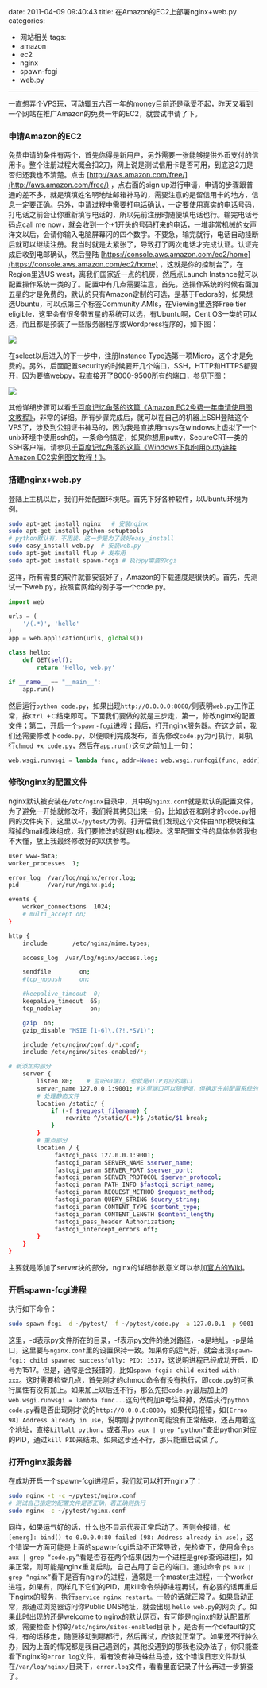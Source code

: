 date: 2011-04-09 09:40:43
title: 在Amazon的EC2上部署nginx+web.py
categories:
- 网站相关
tags:
- amazon
- ec2
- nginx
- spawn-fcgi
- web.py
---

一直想弄个VPS玩，可动辄五六百一年的money目前还是承受不起，昨天又看到一个网站在推广Amazon的免费一年的EC2，就尝试申请了下。

### 申请Amazon的EC2

免费申请的条件有两个，首先你得是新用户，另外需要一张能够提供外币支付的信用卡。整个注册过程大概会扣2刀，网上说是测试信用卡是否可用，到底这2刀是否归还我也不清楚。点击 [http://aws.amazon.com/free/](http://aws.amazon.com/free/) ，点右面的sign up进行申请，申请的步骤跟普通的差不多，就是填填姓名啊地址邮箱神马的，需要注意的是留信用卡的地方，信息一定要正确。另外，申请过程中需要打电话确认，一定要使用真实的电话号码，打电话之前会让你重新填写电话的，所以先前注册时随便填电话也行。输完电话号码点call me now，就会收到一个+1开头的号码打来的电话，一堆非常机械的女声洋文以后，会请你输入电脑屏幕闪的四个数字。不要急，输完就行，电话自动挂断后就可以继续注册。我当时就是太紧张了，导致打了两次电话才完成认证。认证完成后收到电邮确认，然后登陆 [https://console.aws.amazon.com/ec2/home](https://console.aws.amazon.com/ec2/home) ，这就是你的控制台了，在Region里选US west，离我们国家近一点的机房，然后点Launch Instance就可以配置操作系统一类的了。配置中有几点需要注意，首先，选操作系统的时候右面加五星的才是免费的，默认的只有Amazon定制的可选，是基于Fedora的，如果想选Ubuntu，可以点第三个标签Community AMIs，在Viewing里选择Free tier eligible，这里会有很多带五星的系统可以选，有Ubuntu啊，Cent OS一类的可以选，而且都是预装了一些服务器程序或Wordpress程序的，如下图：

![](http://pinkyjie-blog.qiniudn.com/images/build-nginx_webpy_on_amazon_ec2-1.png)

在select以后进入的下一步中，注册Instance Type选第一项Micro，这个才是免费的。另外，后面配置security的时候要开几个端口，SSH，HTTP和HTTPS都要开，因为要搞webpy，我直接开了8000-9500所有的端口，参见下图：

![](http://pinkyjie-blog.qiniudn.com/images/build-nginx_webpy_on_amazon_ec2-2.png)

其他详细步骤可以看[千百度记忆角落的这篇《Amazon EC2免费一年申请使用图文教程》](http://www.baidu.com.ru/archives/556.html)，非常的详细。所有步骤完成后，就可以在自己的机器上SSH登陆这个VPS了，涉及到公钥证书神马的，因为我是直接用msys在windows上虚拟了一个unix环境中使用ssh的，一条命令搞定，如果你想用putty，SecureCRT一类的SSH客户端，请参见[千百度记忆角落的这篇《Windows下如何用putty连接Amazon EC2实例图文教程！》](http://www.baidu.com.ru/archives/573.html)。

<!--more-->

### 搭建nginx+web.py

登陆上主机以后，我们开始配置环境吧。首先下好各种软件，以Ubuntu环境为例。

``` bash
sudo apt-get install nginx   # 安装nginx
sudo apt-get install python-setuptools
# python默认有，不用装，这一步是为了装好easy_install
sudo easy_install web.py  # 安装web.py
sudo apt-get install flup # 发布用
sudo apt-get install spawn-fcgi # 执行py需要的cgi
```

这样，所有需要的软件就都安装好了，Amazon的下载速度是很快的。首先，先测试一下web.py，按照官网给的例子写一个code.py。

``` python
import web

urls = (
    '/(.*)', 'hello'
)
app = web.application(urls, globals())

class hello:
    def GET(self):
        return 'Hello, web.py'

if __name__ == "__main__":
    app.run()
```

然后运行`python code.py`，如果出现`http://0.0.0.0:8080/`则表明`web.py`工作正常，按`Ctrl +Ｃ`结束即可。下面我们要做的就是三步走，第一，修改nginx的配置文件；第二，开启一个`spawn-fcgi`进程；最后，打开nginx服务器。在这之前，我们还需要修改下`code.py`，以便顺利完成发布，首先修改`code.py`为可执行，即执行`chmod +x code.py`，然后在`app.run()`这句之前加上一句：

``` python
web.wsgi.runwsgi = lambda func, addr=None: web.wsgi.runfcgi(func, addr)
```

### 修改nginx的配置文件

nginx默认被安装在`/etc/nginx`目录中，其中的`nginx.conf`就是默认的配置文件，为了避免一开始就修改坏，我们将其拷贝出来一份，比如放在和刚才的`code.py`相同的文件夹下，这里以`~/pytest/`为例。打开后我们发现这个文件由http模块和注释掉的mail模块组成，我们要修改的就是http模块。这里配置文件的具体参数我也不大懂，放上我最终修改好的以供参考。

``` bash 
user www-data;
worker_processes  1;

error_log  /var/log/nginx/error.log;
pid        /var/run/nginx.pid;

events {
    worker_connections  1024;
    # multi_accept on;
}

http {
    include       /etc/nginx/mime.types;

    access_log  /var/log/nginx/access.log;

    sendfile        on;
    #tcp_nopush     on;

    #keepalive_timeout  0;
    keepalive_timeout  65;
    tcp_nodelay        on;

    gzip  on;
    gzip_disable "MSIE [1-6]\.(?!.*SV1)";

    include /etc/nginx/conf.d/*.conf;
    include /etc/nginx/sites-enabled/*;

# 新添加的部分
    server {
        listen 80;    # 监听80端口，也就是HTTP对应的端口
        server_name 127.0.0.1:9001; #这里端口可以随便填，但确定先前配置系统的时候已开通
        # 处理静态文件
        location /static/ {
            if (-f $request_filename) {
                rewrite ^/static/(.*)$ /static/$1 break;
            }
        }
        # 重点部分
        location / {
             fastcgi_pass 127.0.0.1:9001;
             fastcgi_param SERVER_NAME $server_name;
             fastcgi_param SERVER_PORT $server_port;
             fastcgi_param SERVER_PROTOCOL $server_protocol;
             fastcgi_param PATH_INFO $fastcgi_script_name;
             fastcgi_param REQUEST_METHOD $request_method;
             fastcgi_param QUERY_STRING $query_string;
             fastcgi_param CONTENT_TYPE $content_type;
             fastcgi_param CONTENT_LENGTH $content_length;
             fastcgi_pass_header Authorization;
             fastcgi_intercept_errors off;
        }
    }
}
```

主要就是添加了server块的部分，nginx的详细参数意义可以参加[官方的Wiki](http://wiki.nginx.org/NginxChsHttpCoreModule)。

### 开启spawn-fcgi进程

执行如下命令：

``` bash
sudo spawn-fcgi -d ~/pytest/ -f ~/pytest/code.py -a 127.0.0.1 -p 9001
```

这里，-d表示py文件所在的目录，-f表示py文件的绝对路径，-a是地址，-p是端口，这里要与`nginx.conf`里的设置保持一致。如果你的运气好，就会出现`spawn-fcgi: child spawned successfully: PID: 1517`，这说明进程已经成功开启，ID号为1517。但是，通常是会报错的，比如`spawn-fcgi: child exited with: xxx`。这时需要检查几点，首先刚才的chmod命令有没有执行，即`code.py`的可执行属性有没有加上。如果加上以后还不行，那么先把`code.py`最后加上的`web.wsgi.runwsgi = lambda func...`这句代码加#号注释掉，然后执行`python code.py`看是否出现刚才说的`http://0.0.0.0:8080`，如果代码报错，如`[Errno 98] Address already in use`，说明刚才python可能没有正常结束，还占用着这个地址，直接`killall python`，或者用`ps aux | grep “python”`查出python对应的PID，通过`kill PID`来结束。如果这步还不行，那只能重启试试了。

### 打开nginx服务器

在成功开启一个spawn-fcgi进程后，我们就可以打开nginx了：

``` bash
sudo nginx -t -c ~/pytest/nginx.conf
# 测试自己指定的配置文件是否正确，若正确则执行
sudo nginx -c ~/pytest/nginx.conf
```

同样，如果运气好的话，什么也不显示代表正常启动了。否则会报错，如`[emerg]: bind() to 0.0.0.0:80 failed (98: Address already in use)`，这个错误一方面可能是上面的spawn-fcgi启动不正常导致，先检查下，使用命令`ps aux | grep “code.py”`看是否存在两个结果(因为一个进程是grep查询进程)，如果正常，则可能是nginx重复启动，自己占用了自己的端口。通过命令 `ps aux | grep “nginx”`看下是否有nginx的进程，通常是一个master主进程，一个worker进程，如果有，同样几下它们的PID，用kill命令杀掉进程再试，有必要的话再重启下nginx的服务，执行`service nginx restart`。一般的话就正常了。如果启动正常，那通过浏览器访问你Public DNS地址，就会出现 `hello web.py`的网页了。如果此时出现的还是welcome to nginx的默认网页，有可能是nginx的默认配置所致，需要检查下你的`/etc/nginx/sites-enabled`目录下，是否有一个default的文件，有的话移走，随便移动到哪都行，然后再试，应该就正常了。如果还不行肿么办，因为上面的情况都是我自己遇到的，其他没遇到的那我也没办法了，你只能查看下nginx的`error log`文件，看有没有神马蛛丝马迹，这个错误日志文件默认在`/var/log/nginx/`目录下，`error.log`文件，看看里面记录了什么再进一步排查了。
